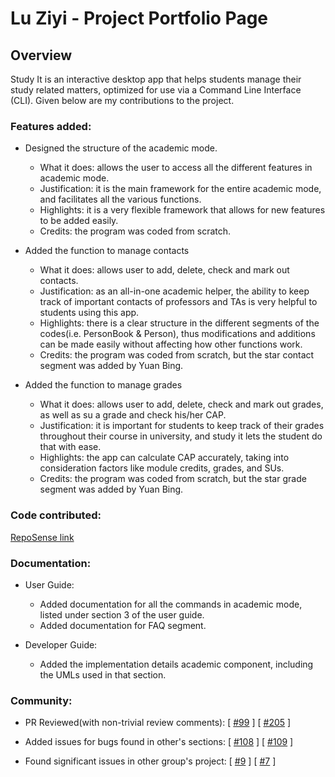 # Lu Ziyi - Project Portfolio Page

## Overview

Study It is an interactive desktop app that helps students manage their study related matters, 
optimized for use via a Command Line Interface (CLI). 
Given below are my contributions to the project.

### Features added: 

* Designed the structure of the academic mode.
  * What it does: allows the user to access all the different features in academic mode.
  * Justification: it is the main framework for the entire academic mode, and facilitates all the various functions.
  * Highlights: it is a very flexible framework that allows for new features to be added easily.
  * Credits: the program was coded from scratch.
    
* Added the function to manage contacts
  * What it does: allows user to add, delete, check and mark out contacts.
  * Justification: as an all-in-one academic helper, the ability to keep track of important contacts of professors
  and TAs is very helpful to students using this app.
  * Highlights: there is a clear structure in the different segments of the codes(i.e. PersonBook & Person),
  thus modifications and additions can be made easily without affecting how other functions work.
  * Credits: the program was coded from scratch, but the star contact segment was added by Yuan Bing.
    
* Added the function to manage grades
  * What it does: allows user to add, delete, check and mark out grades, as well as su a grade and check his/her CAP.
  * Justification: it is important for students to keep track of their grades throughout their course in university,
  and study it lets the student do that with ease.
  * Highlights: the app can calculate CAP accurately, taking into consideration factors like module credits, grades,
  and SUs.
  * Credits: the program was coded from scratch, but the star grade segment was added by Yuan Bing.

### Code contributed: 

[RepoSense link](https://nus-cs2113-ay2021s1.github.io/tp-dashboard/#breakdown=true&search=luziyi9898&sort=groupTitle&sortWithin=title&since=2020-09-27&timeframe=commit&mergegroup=&groupSelect=groupByRepos&checkedFileTypes=docs~functional-code~test-code~other&tabOpen=true&tabType=authorship&tabAuthor=luziyi9898&tabRepo=AY2021S1-CS2113T-T12-1%2Ftp%5Bmaster%5D&authorshipIsMergeGroup=false&authorshipFileTypes=docs~functional-code~test-code)
   
### Documentation:
* User Guide: 
  * Added documentation for all the commands in academic mode, listed under section 3 of the user guide.
  * Added documentation for FAQ segment.

* Developer Guide:
  * Added the implementation details academic component, including the UMLs used in that section.

### Community: 

* PR Reviewed(with non-trivial review comments): 
[ [#99](https://github.com/AY2021S1-CS2113T-T12-1/tp/pull/99) ]
[ [#205](https://github.com/AY2021S1-CS2113T-T12-1/tp/pull/205) ]
 
* Added issues for bugs found in other's sections:
[ [#108](https://github.com/AY2021S1-CS2113T-T12-1/tp/issues/108) ]
[ [#109](https://github.com/AY2021S1-CS2113T-T12-1/tp/issues/109) ]

* Found significant issues in other group's project:
[ [#9](https://github.com/luziyi9898/ped/issues/9) ]
[ [#7](https://github.com/luziyi9898/ped/issues/7) ]